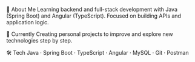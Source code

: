 👋 About Me
Learning backend and full-stack development with Java (Spring Boot) and Angular (TypeScript). Focused on building APIs and application logic.

🚀 Currently
Creating personal projects to improve and explore new technologies step by step.

🛠 Tech
Java · Spring Boot · TypeScript · Angular · MySQL · Git · Postman
